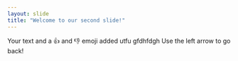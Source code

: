 ```yaml
---
layout: slide
title: "Welcome to our second slide!"
---
```

Your text and a :+1: and :-1: emoji added utfu gfdhfdgh
Use the left arrow to go back!
